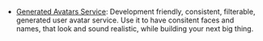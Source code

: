 - [Generated Avatars Service](https://avatars.tzador.com/): Development friendly, consistent, filterable, generated user avatar service. Use it to have consitent faces and names, that look and sound realistic, while building your next big thing.
